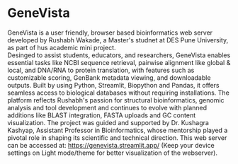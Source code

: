 # GeneVista
GeneVista is a user friendly, browser based bioinformatics web server developed by Rushabh Wakade, a Master's studnet at DES Pune University, as part of hus academic mini project. 
<br>
Desinged to assist students, educators, and researchers, GeneVista enables essential tasks like NCBI sequence retrieval, pairwise alignment like global & local, and DNA/RNA to protein translation, with features such as customizable scoring, GenBank metadata viewing, and downloadable outputs. Built by using Python, Streamlit, Biopython and Pandas, it offers seamless access to biological databases without requiring installations. The platform reflects Rushabh's passion for structural bioinformatics, genomic analysis and tool development and continues to evolve with planned additions like BLAST integration, FASTA uploads and GC content visualization. The project was guided and supported by Dr. Kushagra Kashyap, Assistant Professor in Bioinformatics, whose mentorship played a pivotal role in shaping its scientific and technical direction. 
This web server can be accessed at: https://genevista.streamlit.app/ (Keep your device settings on Light mode/theme for better visualization of the webserver).
